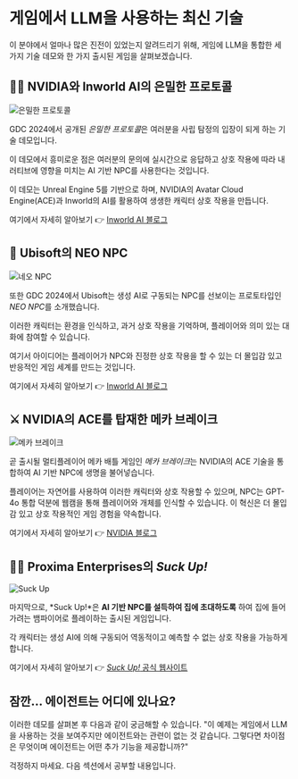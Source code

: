 # 게임에서 LLM을 사용하는 최신 기술

이 분야에서 얼마나 많은 진전이 있었는지 알려드리기 위해, 게임에 LLM을 통합한 세 가지 기술 데모와 한 가지 출시된 게임을 살펴보겠습니다.

## 🕵️‍♂️ NVIDIA와 Inworld AI의 은밀한 프로토콜

<img src="https://huggingface.co/datasets/agents-course/course-images/resolve/main/en/bonus-unit3/covert-protocol.jpg" alt="은밀한 프로토콜"/>

GDC 2024에서 공개된 *은밀한 프로토콜*은 여러분을 사립 탐정의 입장이 되게 하는 기술 데모입니다.

이 데모에서 흥미로운 점은 여러분의 문의에 실시간으로 응답하고 상호 작용에 따라 내러티브에 영향을 미치는 AI 기반 NPC를 사용한다는 것입니다.

이 데모는 Unreal Engine 5를 기반으로 하며, NVIDIA의 Avatar Cloud Engine(ACE)과 Inworld의 AI를 활용하여 생생한 캐릭터 상호 작용을 만듭니다.

여기에서 자세히 알아보기 👉 [Inworld AI 블로그](https://inworld.ai/blog/nvidia-inworld-ai-demo-on-device-capabilities)

## 🤖 Ubisoft의 NEO NPC

<img src="https://huggingface.co/datasets/agents-course/course-images/resolve/main/en/bonus-unit3/neo-npc.jpeg" alt="네오 NPC"/>

또한 GDC 2024에서 Ubisoft는 생성 AI로 구동되는 NPC를 선보이는 프로토타입인 *NEO NPC*를 소개했습니다.

이러한 캐릭터는 환경을 인식하고, 과거 상호 작용을 기억하며, 플레이어와 의미 있는 대화에 참여할 수 있습니다.

여기서 아이디어는 플레이어가 NPC와 진정한 상호 작용을 할 수 있는 더 몰입감 있고 반응적인 게임 세계를 만드는 것입니다.

여기에서 자세히 알아보기 👉 [Inworld AI 블로그](https://inworld.ai/blog/gdc-2024)

## ⚔️ NVIDIA의 ACE를 탑재한 메카 브레이크

<img src="https://huggingface.co/datasets/agents-course/course-images/resolve/main/en/bonus-unit3/mecha-break.jpg" alt="메카 브레이크"/>

곧 출시될 멀티플레이어 메카 배틀 게임인 *메카 브레이크*는 NVIDIA의 ACE 기술을 통합하여 AI 기반 NPC에 생명을 불어넣습니다.

플레이어는 자연어를 사용하여 이러한 캐릭터와 상호 작용할 수 있으며, NPC는 GPT-4o 통합 덕분에 웹캠을 통해 플레이어와 개체를 인식할 수 있습니다. 이 혁신은 더 몰입감 있고 상호 작용적인 게임 경험을 약속합니다.

여기에서 자세히 알아보기 👉 [NVIDIA 블로그](https://blogs.nvidia.com/blog/digital-human-technology-mecha-break/)

## 🧛‍♂️ Proxima Enterprises의 *Suck Up!*

<img src="https://huggingface.co/datasets/agents-course/course-images/resolve/main/en/bonus-unit3/suck-up.jpg" alt="Suck Up"/>

마지막으로, *Suck Up!*은 **AI 기반 NPC를 설득하여 집에 초대하도록** 하여 집에 들어가려는 뱀파이어로 플레이하는 출시된 게임입니다.

각 캐릭터는 생성 AI에 의해 구동되어 역동적이고 예측할 수 없는 상호 작용을 가능하게 합니다.

여기에서 자세히 알아보기 👉 [*Suck Up!* 공식 웹사이트](https://www.playsuckup.com/)

## 잠깐… 에이전트는 어디에 있나요?

이러한 데모를 살펴본 후 다음과 같이 궁금해할 수 있습니다. "이 예제는 게임에서 LLM을 사용하는 것을 보여주지만 에이전트와는 관련이 없는 것 같습니다. 그렇다면 차이점은 무엇이며 에이전트는 어떤 추가 기능을 제공합니까?"

걱정하지 마세요. 다음 섹션에서 공부할 내용입니다.